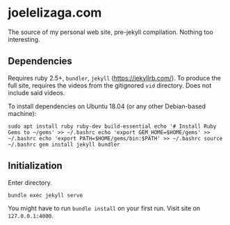 # joelelizaga.com

The source of my personal web site, pre-jekyll compilation. Nothing too interesting.

## Dependencies

Requires ruby 2.5+, `bundler`, `jekyll` (https://jekyllrb.com/). To produce the full site, 
requires the videos from the gitignored `vid` directory. Does not include said videos.

To install dependencies on Ubuntu 18.04 (or any other Debian-based machine):

`sudo apt install ruby ruby-dev build-essential
echo '# Install Ruby Gems to ~/gems' >> ~/.bashrc
echo 'export GEM_HOME=$HOME/gems' >> ~/.bashrc
echo 'export PATH=$HOME/gems/bin:$PATH' >> ~/.bashrc
source ~/.bashrc
gem install jekyll bundler`



## Initialization

Enter directory.

`bundle exec jekyll serve`

You might have to run `bundle install` on your first run. Visit site on `127.0.0.1:4000`.